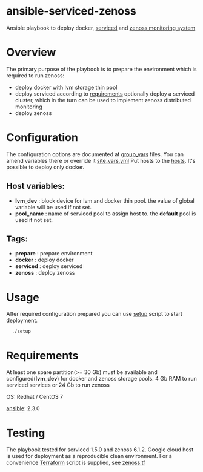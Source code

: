 # ansible-serviced-zenoss
Ansible playbook to deploy docker, [serviced](https://github.com/control-center/serviced) and [zenoss monitoring system](https://www.zenoss.com)

# Overview
The primary purpose of the playbook is to prepare the environment which is required to run zenoss:
* deploy docker with lvm storage thin pool 
* deploy serviced according to [requirements](https://www.zenoss.com/services-support/documentation/cc-install-guide) optionally deploy a serviced cluster, which in the turn can be used to implement zenoss distributed monitoring
* deploy zenoss

# Configuration
The configuration options are documented at [group_vars](group_vars) files. You can amend variables there or override it [site_vars.yml](site_vars.yml)
Put hosts to the [hosts](hosts). It's possible to deploy only docker.

## Host variables:
* **lvm_dev**   : block device for lvm and docker thin pool. the value of global variable will be used if not set.
* **pool_name** : name of serviced pool to assign host to. the **default** pool is used if not set.

## Tags:
* **prepare**  : prepare environment
* **docker**   : deploy docker
* **serviced** : deploy serviced
* **zenoss**   : deploy zenoss

# Usage
After required configuration prepared you can use [setup](setup) script to start deployment.
```
  ./setup
```

# Requirements
At least one spare partition(>= 30 Gb) must be available and configured(**lvm_dev**) for docker and zenoss storage pools.
4 Gb RAM to run serviced services or 24 Gb to run zenoss

OS: Redhat / CentOS 7

[ansible](https://www.ansible.com): 2.3.0

# Testing
The playbook tested for serviced 1.5.0 and zenoss 6.1.2. Google cloud host is used for deployment as a reproducible clean environment.
For a convenience [Terraform](https://www.terraform.io) script is supplied, see [zenoss.tf](zenoss.tf)
